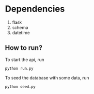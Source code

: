# Dependencies

1. flask
2. schema
3. datetime

## How to run?

To start the api, run

```bash
python run.py
```

To seed the database with some data, run

```bash
python seed.py
```
